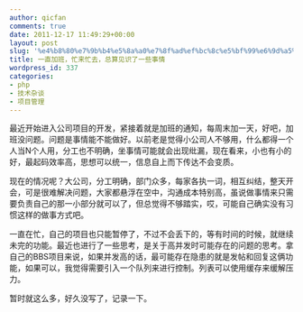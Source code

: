 ```yaml
---
author: qicfan
comments: true
date: 2011-12-17 11:49:29+00:00
layout: post
slug: '%e4%b8%80%e7%9b%b4%e5%8a%a0%e7%8f%ad%ef%bc%8c%e5%bf%99%e6%9d%a5%e5%bf%99%e5%8e%bb%ef%bc%8c%e6%80%bb%e7%ae%97%e8%a7%81%e8%af%86%e4%ba%86%e4%b8%80%e4%ba%9b%e4%ba%8b%e6%83%85'
title: 一直加班，忙来忙去，总算见识了一些事情
wordpress_id: 337
categories:
- php
- 技术杂谈
- 项目管理
---
```


最近开始进入公司项目的开发，紧接着就是加班的通知，每周末加一天，好吧，加班没问题。问题是事情能不能做好。以前老是觉得小公司人不够用，什么都得一个人当N个人用，分工也不明确，坐事情可能就会出现纰漏，现在看来，小也有小的好，最起码效率高，思想可以统一，信息自上而下传达不会变质。

现在的情况呢？大公司，分工明确，部门众多，每家各执一词，相互纠结，整天开会，可是很难解决问题，大家都悬浮在空中，沟通成本特别高，虽说做事情来只需要负责自己的那一小部分就可以了，但总觉得不够踏实，哎，可能自己确实没有习惯这样的做事方式吧。

一直在忙，自己的项目也只能暂停了，不过不会丢下的，等有时间的时候，就继续未完的功能。最近也进行了一些思考，是关于高并发时可能存在的问题的思考。拿自己的BBS项目来说，如果并发高的话，最可能存在隐患的就是发帖和回复这俩功能，如果可以，我觉得需要引入一个队列来进行控制。列表可以使用缓存来缓解压力。

暂时就这么多，好久没写了，记录一下。
